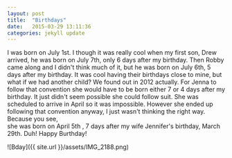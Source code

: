 ```yaml
---
layout: post
title:  "Birthdays"
date:   2015-03-29 13:11:36
categories: jekyll update
---
```

  I was born on July 1st.  I though it was really cool when my first son, Drew
   arrived, he was born on July 7th, only 6 days after my birthday.  Then Robby
   came along and I didn't think much of it, but he was born on July 6th, 5 days
   after my birthday. It was cool having their birthdays close to mine, but what
   if we had another child? We found out in 2012 actually.  For Jenna to follow
   that convention she would have to be born either 7 or 4 days after my birthday.
   It just didn't seem possible she could  follow suit.  She was scheduled to
   arrive  in April so it was impossible. However she ended up following that
   convention anyway,  I just wasn't thinking the right way. Because you see,  
   she was born on April 5th , 7 days after my wife Jennifer's birthday, March
   29th. Duh!  Happy Burthday!

  ![Bday]({{ site.url }}/assets/IMG_2188.png)
